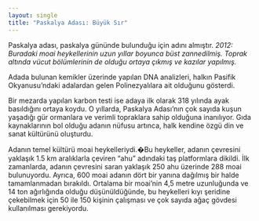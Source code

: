 ```yaml
---
layout: single
title: "Paskalya Adası: Büyük Sır"
---
```


Paskalya adası, paskalya gününde bulunduğu için adını almıştır.
_2012: Buradaki moai heykellerinin uzun yıllar boyunca büst zannedilmiş. Toprak altında vücut bölümlerinin de olduğu ortaya çıkmış ve kazılar yapılmış._

Adada bulunan kemikler üzerinde yapılan DNA analizleri, halkın Pasifik Okyanusu’ndaki adalardan gelen Polinezyalılara ait olduğunu gösterdi.

Bir mezarda yapılan karbon testi ise adaya ilk olarak 318 yılında ayak basıldığını ortaya koydu. O yıllarda, Paskalya Adası’nın çok sayıda kuşun yaşadığı gür ormanlara ve verimli topraklara sahip olduğuna inanılıyor. Gıda kaynaklarının bol olduğu adanın nüfusu artınca, halk kendine özgü din ve sanat kültürünü oluşturdu.

Adanın temel kültürü moai heykelleriydi.�Bu heykeller, adanın çevresini yaklaşık 1.5 km aralıklarla çeviren “ahu” adındaki taş platformlara dikildi. İlk zamanlarda, adanın çevresini saran yaklaşık 250 ahu üzerinde 288 moai bulunuyordu. Ayrıca, 600 moai adanın dört bir yanına dağılmış bir halde tamamlanmadan bırakıldı. Ortalama bir moai’nin 4,5 metre uzunluğunda ve 14 ton ağırlığında olduğu düşünüldüğünde, bu heykelleri kıyı şeridine çekebilmek için 50 ile 150 kişinin çalışması ve çok sayıda ağaç gövdesi kullanılması gerekiyordu.
